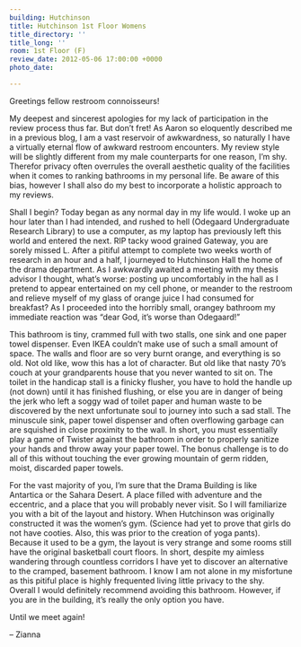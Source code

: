 ```yaml
---
building: Hutchinson
title: Hutchinson 1st Floor Womens
title_directory: ''
title_long: ''
room: 1st Floor (F)
review_date: 2012-05-06 17:00:00 +0000
photo_date: 

---
```

Greetings fellow restroom connoisseurs!

My deepest and sincerest apologies for my lack of participation in the review process thus far. But don’t fret! As Aaron so eloquently described me in a previous blog, I am a vast reservoir of awkwardness, so naturally I have a virtually eternal flow of awkward restroom encounters. My review style will be slightly different from my male counterparts for one reason, I’m shy. Therefor privacy often overrules the overall aesthetic quality of the facilities when it comes to ranking bathrooms in my personal life. Be aware of this bias, however I shall also do my best to incorporate a holistic approach to my reviews.

Shall I begin? Today began as any normal day in my life would. I woke up an hour later than I had intended, and rushed to hell (Odegaard Undergraduate Research Library) to use a computer, as my laptop has previously left this world and entered the next. RIP tacky wood grained Gateway, you are sorely missed L. After a pitiful attempt to complete two weeks worth of research in an hour and a half, I journeyed to Hutchinson Hall the home of the drama department. As I awkwardly awaited a meeting with my thesis advisor I thought, what’s worse: posting up uncomfortably in the hall as I pretend to appear entertained on my cell phone, or meander to the restroom and relieve myself of my glass of orange juice I had consumed for breakfast? As I proceeded into the horribly small, orangey bathroom my immediate reaction was “dear God, it’s worse than Odegaard!”

This bathroom is tiny, crammed full with two stalls, one sink and one paper towel dispenser. Even IKEA couldn’t make use of such a small amount of space. The walls and floor are so very burnt orange, and everything is so old. Not old like, wow this has a lot of character. But old like that nasty 70’s couch at your grandparents house that you never wanted to sit on. The toilet in the handicap stall is a finicky flusher, you have to hold the handle up (not down) until it has finished flushing, or else you are in danger of being the jerk who left a soggy wad of toilet paper and human waste to be discovered by the next unfortunate soul to journey into such a sad stall. The minuscule sink, paper towel dispenser and often overflowing garbage can are squished in close proximity to the wall. In short, you must essentially play a game of Twister against the bathroom in order to properly sanitize your hands and throw away your paper towel. The bonus challenge is to do all of this without touching the ever growing mountain of germ ridden, moist, discarded paper towels.

For the vast majority of you, I’m sure that the Drama Building is like Antartica or the Sahara Desert. A place filled with adventure and the eccentric, and a place that you will probably never visit. So I will familiarize you with a bit of the layout and history. When Hutchinson was originally constructed it was the women’s gym. (Science had yet to prove that girls do not have cooties. Also, this was prior to the creation of yoga pants). Because it used to be a gym, the layout is very strange and some rooms still have the original basketball court floors. In short, despite my aimless wandering through countless corridors I have yet to discover an alternative to the cramped, basement bathroom. I know I am not alone in my misfortune as this pitiful place is highly frequented living little privacy to the shy. Overall I would definitely recommend avoiding this bathroom. However, if you are in the building, it’s really the only option you have.

Until we meet again!

– Zianna